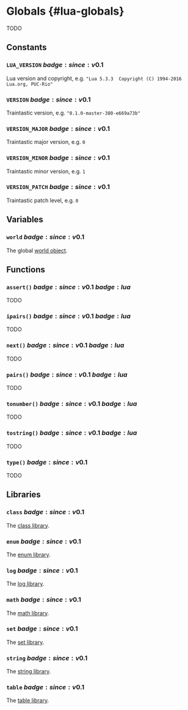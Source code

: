 # Globals {#lua-globals}

TODO


## Constants

### `LUA_VERSION` $badge:since:v0.1$
Lua version and copyright, e.g. `"Lua 5.3.3  Copyright (C) 1994-2016 Lua.org, PUC-Rio"`

### `VERSION` $badge:since:v0.1$
Traintastic version, e.g. `"0.1.0-master-380-e669a73b"`

### `VERSION_MAJOR` $badge:since:v0.1$
Traintastic major version, e.g. `0`

### `VERSION_MINOR` $badge:since:v0.1$
Traintastic minor version, e.g. `1`

### `VERSION_PATCH` $badge:since:v0.1$
Traintastic patch level, e.g. `0`

## Variables

### `world` $badge:since:v0.1$
The global [world object](object/world.md).


## Functions

### `assert()` $badge:since:v0.1$ $badge:lua$
TODO

### `ipairs()` $badge:since:v0.1$ $badge:lua$
TODO

### `next()` $badge:since:v0.1$ $badge:lua$
TODO

### `pairs()` $badge:since:v0.1$ $badge:lua$
TODO

### `tonumber()` $badge:since:v0.1$ $badge:lua$
TODO

### `tostring()` $badge:since:v0.1$ $badge:lua$
TODO

### `type()` $badge:since:v0.1$
TODO


## Libraries

### `class` $badge:since:v0.1$
The [class library](library/class.md).

### `enum` $badge:since:v0.1$
The [enum library](library/enum.md).

### `log` $badge:since:v0.1$
The [log library](library/log.md).

### `math` $badge:since:v0.1$
The [math library](library/math.md).

### `set` $badge:since:v0.1$
The [set library](library/set.md).

### `string` $badge:since:v0.1$
The [string library](library/string.md).

### `table` $badge:since:v0.1$
The [table library](library/table.md).
